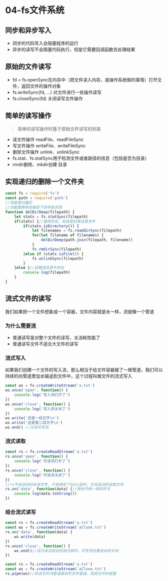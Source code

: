 # 04-fs文件系统

## 同步和异步写入
- 同步的代码写入会阻塞程序的运行
- 异步的读写不会阻塞代码执行，但是它需要回调函数去处理结果

## 原始的文件读写
- fd = fs.openSync在内存中（把文件读入内存，是操作系统做的事情）打开文件，返回文件的操作对象
- fs.writeSync(fd, ...) 对文件进行一些操作读写
- fs.closeSync(fd) 关闭读写文件操作

## 简单的读写操作
> 简单的读写操作时基于原始文件读写的封装

- 读文件操作 readFile、readFileSync
- 写文件操作 writeFile、writeFileSync
- 删除文件操作 unlink、unlinkSync
- fs.stat、fs.statSync用于检测文件或者路径的信息（包括是否为目录）
- rmdir删除、mkdir创建 目录

## 实现递归的删除一个文件夹
```javascript
const fs = require('fs')
const path = require('path')
//深度递归遍历
//功能是删除该路径下的所有资源
function delDirDeep(filepath) {
    let stats = fs.statSync(filepath)
    if(stats) {//路径存在，判读是目录还是文件
        if(stats.isDirectory()) {
            let filenames = fs.readdirSync(filepath)
            for(let filename of filenames) {
                delDirDeep(path.join(filepath, filename))
            }
            fs.rmdirSync(filepath)
        }else if (stats.isFile()) {
            fs.unlinkSync(filepath)
        }
    }else {//该路径资源不存在
        console.log(filepath)
    }
}
```

## 流式文件的读写
我们如果把一个文件想象成一个容器，文件内容就是水一样，流就像一个管道        


### 为什么需要流
- 普通读写是对整个文件的读写，太消耗性能了
- 普通读写文件不适合大文件的读写

### 流式写入
如果我们创建一个文件的写入流，那么相当于给文件容器接了一根管道，我们可以持续的向管道里加水输送到文件中，这个过程叫做文件的流式写入
```javascript
const ws = fs.createWriteStream('a.txt')
ws.once('open', function() {
    console.log('写入流打开了')
})
ws.once('close', function() {
    console.log('写入流关闭了')
})
ws.write('这是一段文字\n')
ws.write('这是第二段文字\n')
ws.end() //关闭可写流
```

### 流式读取
```javascript
const rs = fs.createReadStream('a.txt')
rs.once('open', function() {
    console.log('可读流打开了')
})
rs.once('close', function() {
    console.log('可读流关闭了')
})
//rs不会自动的去读文件，只有绑定了data监听，才会自动的读取文件
rs.on('data', function(data) {//倒水开闸一样的开关
    console.log(data.toString())
})
```

### 组合流式读写
```javascript
const rs = fs.createReadStream('a.txt')
const ws = fs.createWriteStream('aClone.txt')
rs.on('data', function(data) {
    ws.write(data)
})
rs.once('close', function() {
    ws.end()//当可读流自动完成内容时，可写流也要自动的关闭
})
```
```javascript
const rs = fs.createReadStream('a.txt')
const ws = fs.createWriteStream('aClone.txt')
rs.pipe(ws)//将读文件流管道接向写文件管道，完成文件的赋值
```